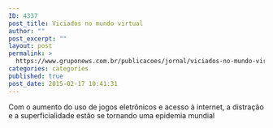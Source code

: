 ```yaml
---
ID: 4337
post_title: Viciados no mundo virtual
author: ""
post_excerpt: ""
layout: post
permalink: >
  https://www.gruponews.com.br/publicacoes/jornal/viciados-no-mundo-virtual
categories: categories
published: true
post_date: 2015-02-17 10:41:31
---
```

Com o aumento do uso de jogos eletrônicos e acesso à internet, a distração e a superficialidade estão se tornando uma epidemia mundial